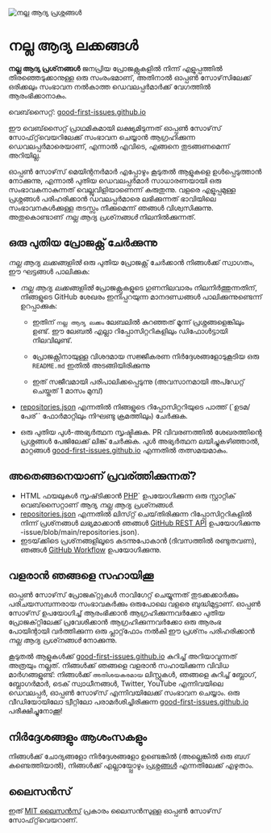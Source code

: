 ![നല്ല ആദ്യ പ്രശ്നങ്ങൾ](../assets/github/social-preview.png)

# നല്ല ആദ്യ ലക്കങ്ങൾ

**നല്ല ആദ്യ പ്രശ്‌നങ്ങൾ** ജനപ്രിയ പ്രോജക്റ്റുകളിൽ നിന്ന് എളുപ്പത്തിൽ തിരഞ്ഞെടുക്കാനുള്ള ഒരു സംരംഭമാണ്, അതിനാൽ ഓപ്പൺ സോഴ്‌സിലേക്ക് ഒരിക്കലും സംഭാവന നൽകാത്ത ഡെവലപ്പർമാർക്ക് വേഗത്തിൽ ആരംഭിക്കാനാകും.

വെബ്‌സൈറ്റ്: [good-first-issues.github.io](https://good-first-issues.github.io)

ഈ വെബ്‌സൈറ്റ് പ്രാഥമികമായി ലക്ഷ്യമിടുന്നത് ഓപ്പൺ സോഴ്‌സ് സോഫ്‌റ്റ്‌വെയറിലേക്ക് സംഭാവന ചെയ്യാൻ ആഗ്രഹിക്കുന്ന ഡെവലപ്പർമാരെയാണ്, എന്നാൽ എവിടെ, എങ്ങനെ തുടങ്ങണമെന്ന് അറിയില്ല.

ഓപ്പൺ സോഴ്‌സ് മെയിന്റനർമാർ എപ്പോഴും കൂടുതൽ ആളുകളെ ഉൾപ്പെടുത്താൻ നോക്കുന്നു, എന്നാൽ പുതിയ ഡെവലപ്പർമാർ സാധാരണയായി ഒരു സംഭാവകനാകുന്നത് വെല്ലുവിളിയാണെന്ന് കരുതുന്നു. വളരെ എളുപ്പമുള്ള പ്രശ്നങ്ങൾ പരിഹരിക്കാൻ ഡവലപ്പർമാരെ ലഭിക്കുന്നത് ഭാവിയിലെ സംഭാവനകൾക്കുള്ള തടസ്സം നീക്കുമെന്ന് ഞങ്ങൾ വിശ്വസിക്കുന്നു. അതുകൊണ്ടാണ് *നല്ല ആദ്യ പ്രശ്‌നങ്ങൾ* നിലനിൽക്കുന്നത്.

## ഒരു പുതിയ പ്രോജക്റ്റ് ചേർക്കുന്നു

*നല്ല ആദ്യ ലക്കങ്ങളിൽ* ഒരു പുതിയ പ്രോജക്റ്റ് ചേർക്കാൻ നിങ്ങൾക്ക് സ്വാഗതം, ഈ ഘട്ടങ്ങൾ പാലിക്കുക:

- *നല്ല ആദ്യ ലക്കങ്ങളിൽ* പ്രോജക്റ്റുകളുടെ ഗുണനിലവാരം നിലനിർത്തുന്നതിന്, നിങ്ങളുടെ GitHub ശേഖരം ഇനിപ്പറയുന്ന മാനദണ്ഡങ്ങൾ പാലിക്കുന്നുണ്ടെന്ന് ഉറപ്പാക്കുക:

     - ഇതിന് `നല്ല ആദ്യ ലക്കം` ലേബലിൽ കുറഞ്ഞത് മൂന്ന് പ്രശ്നങ്ങളെങ്കിലും ഉണ്ട്. ഈ ലേബൽ എല്ലാ റിപ്പോസിറ്ററികളിലും ഡിഫോൾട്ടായി നിലവിലുണ്ട്.

     - പ്രോജക്റ്റിനായുള്ള വിശദമായ സജ്ജീകരണ നിർദ്ദേശങ്ങളോടുകൂടിയ ഒരു `README.md` ഇതിൽ അടങ്ങിയിരിക്കുന്നു

     - ഇത് സജീവമായി പരിപാലിക്കപ്പെടുന്നു (അവസാനമായി അപ്ഡേറ്റ് ചെയ്തത് 1 മാസം മുമ്പ്)

- [repositories.json](https://github.com/gomzyakov/good-first-issue/blob/main/repositories.json) എന്നതിൽ നിങ്ങളുടെ റിപ്പോസിറ്ററിയുടെ പാത്ത് (`ഉടമ/പേര്`` ഫോർമാറ്റിലും നിഘണ്ടു ക്രമത്തിലും) ചേർക്കുക.

- ഒരു പുതിയ പുൾ-അഭ്യർത്ഥന സൃഷ്ടിക്കുക. PR വിവരണത്തിൽ ശേഖരത്തിന്റെ പ്രശ്നങ്ങൾ പേജിലേക്ക് ലിങ്ക് ചേർക്കുക. പുൾ അഭ്യർത്ഥന ലയിച്ചുകഴിഞ്ഞാൽ, മാറ്റങ്ങൾ [good-first-issues.github.io](https://good-first-issues.github.io) എന്നതിൽ തത്സമയമാകും.

## അതെങ്ങനെയാണ് പ്രവര്ത്തിക്കുന്നത്?

- HTML ഫയലുകൾ സൃഷ്‌ടിക്കാൻ [PHP](https://www.php.net)` ഉപയോഗിക്കുന്ന ഒരു സ്റ്റാറ്റിക് വെബ്‌സൈറ്റാണ് ആദ്യ *നല്ല ആദ്യ പ്രശ്‌നങ്ങൾ*.
- [repositories.json](https://github.com/gomzyakov/good-first) എന്നതിൽ ലിസ്‌റ്റ് ചെയ്‌തിരിക്കുന്ന റിപ്പോസിറ്ററികളിൽ നിന്ന് പ്രശ്‌നങ്ങൾ ലഭ്യമാക്കാൻ ഞങ്ങൾ [GitHub REST API](https://docs.github.com/en/rest) ഉപയോഗിക്കുന്നു -issue/blob/main/repositories.json).
- ഇടയ്‌ക്കിടെ പ്രശ്‌നങ്ങളിലൂടെ കടന്നുപോകാൻ (ദിവസത്തിൽ രണ്ടുതവണ), ഞങ്ങൾ [GitHub Workflow](https://docs.github.com/en/actions/using-workflows) ഉപയോഗിക്കുന്നു.

## വളരാൻ ഞങ്ങളെ സഹായിക്കൂ

ഓപ്പൺ സോഴ്‌സ് പ്രോജക്‌റ്റുകൾ നാവിഗേറ്റ് ചെയ്യുന്നത് തുടക്കക്കാർക്കും പരിചയസമ്പന്നരായ സംഭാവകർക്കും ഒരുപോലെ വളരെ ബുദ്ധിമുട്ടാണ്. ഓപ്പൺ സോഴ്‌സ് ഉപയോഗിച്ച് ആരംഭിക്കാൻ ആഗ്രഹിക്കുന്നവർക്കോ പുതിയ പ്രോജക്‌റ്റിലേക്ക് പ്രവേശിക്കാൻ ആഗ്രഹിക്കുന്നവർക്കോ ഒരു ആരംഭ പോയിന്റായി വർത്തിക്കുന്ന ഒരു പ്ലാറ്റ്‌ഫോം നൽകി ഈ പ്രശ്‌നം പരിഹരിക്കാൻ *നല്ല ആദ്യ പ്രശ്‌നങ്ങൾ* നോക്കുന്നു.

കൂടുതൽ ആളുകൾക്ക് [good-first-issues.github.io](https://good-first-issues.github.io) കുറിച്ച് അറിയാവുന്നത് അത്രയും നല്ലത്. നിങ്ങൾക്ക് ഞങ്ങളെ വളരാൻ സഹായിക്കുന്ന വിവിധ മാർഗങ്ങളുണ്ട്: നിങ്ങൾക്ക് `അതിശയകരമായ` ലിസ്റ്റുകൾ, ഞങ്ങളെ കുറിച്ച് ബ്ലോഗ്, ബ്ലോഗർമാർ, ടെക് സ്വാധീനങ്ങൾ, Twitter, YouTube എന്നിവയിലെ ഡെവലപ്പർ, ഓപ്പൺ സോഴ്‌സ് എന്നിവയിലേക്ക് സംഭാവന ചെയ്യാം. ഒരു വീഡിയോയിലോ ട്വീറ്റിലോ പരാമർശിച്ചിരിക്കുന്ന [good-first-issues.github.io](https://good-first-issues.github.io) പരീക്ഷിച്ചുനോക്കൂ!

## നിർദ്ദേശങ്ങളും ആശംസകളും

നിങ്ങൾക്ക് ചോദ്യങ്ങളോ നിർദ്ദേശങ്ങളോ ഉണ്ടെങ്കിൽ (അല്ലെങ്കിൽ ഒരു ബഗ് കണ്ടെത്തിയാൽ), നിങ്ങൾക്ക് എല്ലായ്പ്പോഴും [പ്രശ്നങ്ങൾ](https://github.com/good-first-issues/good-first-issues.github.io/issues) എന്നതിലേക്ക് എഴുതാം.

## ലൈസൻസ്

ഇത് [MIT ലൈസൻസ്](https://github.com/good-first-issues/good-first-issues.github.io/blob/main/LICENSE) പ്രകാരം ലൈസൻസുള്ള ഓപ്പൺ സോഴ്‌സ് സോഫ്‌റ്റ്‌വെയറാണ്.